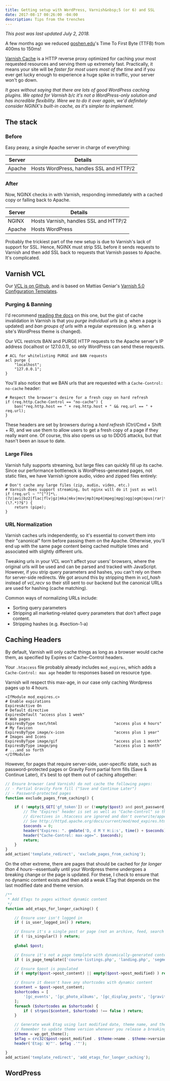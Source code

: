 ```yaml
---
title: Getting setup with WordPress, Varnish&nbsp;5 (or 6) and SSL
date: 2017-08-17 00:26:00 -04:00
description: Tips from the trenches
---
```


<aside>
	<p><em>This post was last updated July 2, 2018.</em></p>
</aside>

A few months ago we reduced [goshen.edu](https://www.goshen.edu)'s Time To First Byte (TTFB) from 400ms to 150ms! 

[Varnish Cache](https://varnish-cache.org/intro/index.html#intro) is a HTTP reverse proxy optimized for caching your most requested resources and serving them up extremely fast. Practically, it means your site will be *faster for most users most of the time* and if you ever get lucky enough to experience a huge spike in traffic, your server won't go down.

*It goes without saying that there are lots of good WordPress caching plugins. We opted for Varnish b/c it's not a WordPress-only solution and has incredible flexibility. Were we to do it over again, we'd definitely consider NGINX's built-in cache, as it's simpler to implement.*

## The stack

### Before 

Easy peasy, a single Apache server in charge of everything:

| Server | Details |
| ------ | ------- |
| Apache | Hosts WordPress, handles SSL and HTTP/2 |

### After

Now, NGINX checks in with Varnish, responding immediately with a cached copy or falling back to Apache.

| Server | Details |
| ------ | ------- |
| NGINX | Hosts Varnish, handles SSL and HTTP/2 |
| Apache | Hosts WordPress |

Probably the trickiest part of the new setup is due to Varnish's lack of support for SSL. Hence, NGINX must strip SSL before it sends requests to Varnish and then add SSL back to requests that Varnish passes to Apache. It's complicated.

## Varnish VCL

Our [VCL is on Github](https://github.com/pranksinatra/gc-varnish-config), and is based on Mattias Geniar's [Varnish 5.0 Configuration Templates](https://github.com/mattiasgeniar/varnish-5.0-configuration-templates).

### Purging & Banning

I'd recommend [reading the docs](https://varnish-cache.org/docs/5.0/users-guide/purging.html) on this one, but the gist of cache invalidation in Varnish is that you *purge individual urls* (e.g. when a page is updated) and *ban groups of urls* with a regular expression (e.g. when a site's WordPress theme is changed).

Our VCL restricts BAN and PURGE HTTP requests to the Apache server's IP address (localhost or 127.0.0.1), so only WordPress can send these requests. 

```
# ACL for whitelisting PURGE and BAN requests
acl purge {
	"localhost";
	"127.0.0.1";
}
```

You'll also notice that we BAN urls that are requested with a `Cache-Control: no-cache` header:

```
# Respect the browser's desire for a fresh copy on hard refresh
if (req.http.Cache-Control == "no-cache") {
	ban("req.http.host == " + req.http.host + " && req.url == " + req.url);
}
```

These headers are set by browsers during a *hard refresh* (Ctrl/Cmd + Shift + R), and we use them to allow users to get a fresh copy of a page if they really want one. Of course, this also opens us up to DDOS attacks, but that hasn't been an issue to date.

### Large Files

Varnish fully supports streaming, but large files can quickly fill up its cache. Since our performance bottleneck is WordPress-generated pages, not static files, we have Varnish ignore audio, video and zipped files entirely:

```
# Don't cache any large files (zip, audio, video, etc.)
# Varnish does support streaming, but nginx will do it just as well
if (req.url ~ "^[^?]*\.(7z|avi|bz2|flac|flv|gz|mka|mkv|mov|mp3|mp4|mpeg|mpg|ogg|ogm|opus|rar|tar|tgz|tbz|txz|wav|webm|wmv|xz|zip)(\?.*)?$") {
	return (pipe);
}
```

### URL Normalization

Varnish caches urls independently, so it's essential to convert them into their "canonical" form before passing them on the Apache. Otherwise, you'll end up with the same page content being cached multiple times and associated with slightly different urls.

Tweaking urls in your VCL won't affect your users' browsers, where the original urls will be used and can be parsed and tracked with JavaScript. However, if you strip query parameters and hashes, you can't rely on them for server-side redirects. We got around this by stripping them in *vcl_hash* instead of *vcl_recv* so their still sent to our backend but the canonical URLs are used for hashing (cache matching).

Common ways of normalizing URLs include:

- Sorting query parameters
- Stripping all marketing-related query parameters that don't affect page content.
- Stripping hashes (e.g. #section-1-a)

## Caching Headers

By default, Varnish will only cache things as long as a browser would cache them, as specified by Expires or Cache-Control headers.

Your `.htaccess` file probably already includes `mod_expires`, which adds a `Cache-Control: max age` header to responses based on resource type. 

Varnish will respect this max-age, in our case only caching Wordpress pages up to 4 hours.

```
<IfModule mod_expires.c>
# Enable expirations
ExpiresActive On
# Default directive
ExpiresDefault "access plus 1 week"
# Web pages
ExpiresByType text/html 						"access plus 4 hours"
# My favicon
ExpiresByType image/x-icon 						"access plus 1 year"
# Images and Icons
ExpiresByType image/gif							"access plus 1 month"
ExpiresByType image/png							"access plus 1 month"
# ...and so forth
</IfModule>
```

However, for pages that require server-side, user-specific state, such as password-protected pages or Gravity Form partial form fills (Save &amp; Continue Later), it's best to opt them out of caching altogether:

```php
// Ensure browser (and Varnish) do not cache the following pages:
// - Partial Gravity Form fill ("Save and Continue Later")
// - Password-protected pages
function exclude_pages_from_caching() {

	if ( !empty($_GET['gf_token']) or (!empty($post) and post_password_required($post->ID)) ) {
		// The "Expires" header is set as well as "Cache-Control" so that Apache mod_expires
		// directives in .htaccess are ignored and don't overwrite/append-to these headers.
		// See http://httpd.apache.org/docs/current/mod/mod_expires.html
		$seconds = 0;
		header("Expires: ". gmdate('D, d M Y H:i:s', time() + $seconds). ' GMT');
		header("Cache-Control: max-age=". $seconds);
		return;
	}
}
add_action('template_redirect', 'exclude_pages_from_caching');
```

On the other extreme, there are pages that should be cached for *far longer than 4 hours*--essentually until your Wordpress theme undergoes a breaking change or the page is updated. For these, I check to ensure that no dynamic content exists and then add a weak ETag that depends on the last modified date and theme version.

```php
/**
 * Add ETags to pages without dynamic content
 */
function add_etags_for_longer_caching() {

	// Ensure user isn't logged in
	if ( is_user_logged_in() ) return;

	// Ensure it's a single post or page (not an archive, feed, search page, etc.)
	if ( !is_singular() ) return;
		
	global $post;

	// Ensure it's not a page template with dynamically-generated content
	if ( is_page_template(['course-listings.php', 'landing.php', 'segmented-ctas.php']) ) return;

	// Ensure $post is populated
	if ( empty($post->post_content) || empty($post->post_modified) ) return;

	// Ensure it doesn't have any shortcodes with dynamic content
	$content = $post->post_content;
	$shortcodes = [
		'[gc_events', '[gc_photo_albums', '[gc_display_posts', '[gravityform', '[inquiry_form'
	];
	foreach ($shortcodes as $shortcode) {
		if ( strpos($content, $shortcode) !== false ) return;
	}

	// Generate weak Etag using last modified date, theme name, and theme version
	// Remember to update theme version whenever you release a breaking change (invalidating all ETags)
	$theme = wp_get_theme();
	$eTag = crc32($post->post_modified . $theme->name . $theme->version);
	header('Etag: W/"'. $eTag .'"');

}
add_action('template_redirect', 'add_etags_for_longer_caching');
```

## WordPress




